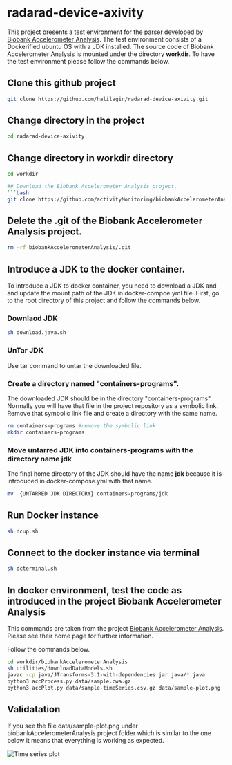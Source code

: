 # radarad-device-axivity

This project presents a test environment for the parser developed by [Biobank Accelerometer Analysis](https://github.com/activityMonitoring/biobankAccelerometerAnalysis). The test environment consists of a Dockerified ubuntu OS with a JDK installed. The source code of Biobank Accelerometer Analysis is mounted under the directory **workdir**. To have the test environment please follow the commands below.

## Clone this github project

```bash
git clone https://github.com/halilagin/radarad-device-axivity.git
```

## Change directory in the project
```bash
cd radarad-device-axivity
```

## Change directory in **workdir** directory
```bash
cd workdir

## Download the Biobank Accelerometer Analysis project.
```bash
git clone https://github.com/activityMonitoring/biobankAccelerometerAnalysis.git
```

## Delete the .git of the Biobank Accelerometer Analysis project.

```bash
rm -rf biobankAccelerometerAnalysis/.git
```

## Introduce a JDK to the docker container.

To introduce a JDK to docker container, you need to download a JDK and and update the mount path of the JDK in docker-compoe.yml file. First, go to the root directory of this project and follow the commands below.

### Downlaod JDK
```bash
sh download.java.sh
```
### UnTar JDK
Use tar command to untar the downloaded file.


### Create a directory named "containers-programs". 
The downloaded JDK should be in the directory "containers-programs". Normally you will have that file in the project repository  as a symbolic link. Remove that symbolic link file and create a directory with the same name.


```bash
rm containers-programs #remove the symbolic link
mkdir containers-programs
```

### Move untarred JDK into containers-programs with the directory name **jdk**

The final home directory of the JDK should have the name **jdk** because it is introduced in docker-compose.yml with that name.

```bash
mv  {UNTARRED JDK DIRECTORY} containers-programs/jdk
```


## Run Docker instance

```bash
sh dcup.sh
```
## Connect to  the docker instance via terminal


```bash
sh dcterminal.sh
```


## In docker environment, test the code as introduced in the project Biobank Accelerometer Analysis
This commands are taken from the project  [Biobank Accelerometer Analysis](https://github.com/activityMonitoring/biobankAccelerometerAnalysis). Please see their home page for further information.

Follow the commands below.

```bash
cd workdir/biobankAccelerometerAnalysis
sh utilities/downloadDataModels.sh
javac -cp java/JTransforms-3.1-with-dependencies.jar java/*.java
python3 accProcess.py data/sample.cwa.gz
python3 accPlot.py data/sample-timeSeries.csv.gz data/sample-plot.png
```

## Validatation

If you see the file data/sample-plot.png under biobankAccelerometerAnalysis project folder which is similar to the one below it means that everything is working as expected.

![Time series plot](docs/source/samplePlot.png)

